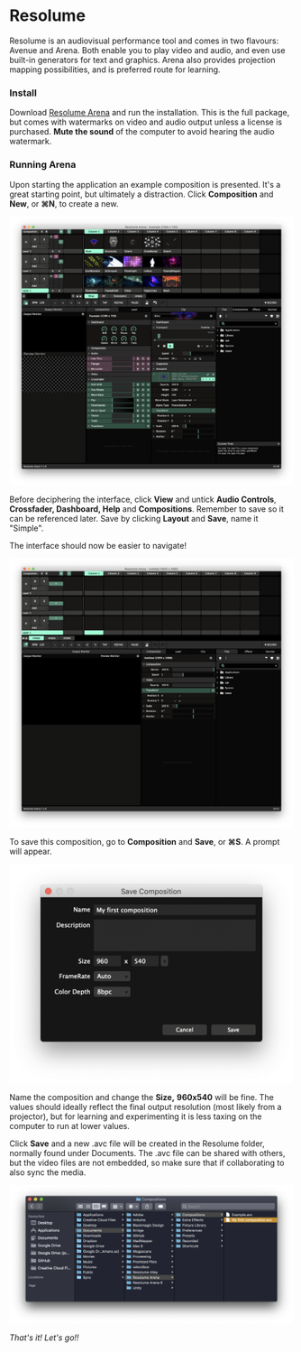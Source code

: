 # Resolume

Resolume is an audiovisual performance tool and comes in two flavours: Avenue and Arena. Both enable you to play video and audio, and even use built-in generators for text and graphics. Arena also provides projection mapping possibilities, and is preferred route for learning.

### Install

Download [Resolume Arena](https://resolume.com/download/) and run the installation. This is the full package, but comes with watermarks on video and audio output unless a license is purchased. **Mute the sound** of the computer to avoid hearing the audio watermark.

### Running Arena

Upon starting the application an example composition is presented. It's a great starting point, but ultimately a distraction. Click **Composition** and **New**, or **⌘N**, to create a new.

![](../../../.gitbook/assets/resolumeinterface.png)

Before deciphering the interface, click **View** and untick **Audio Controls**, **Crossfader, Dashboard, Help** and **Compositions**. Remember to save so it can be referenced later. Save by clicking **Layout** and **Save**, name it "Simple".

The interface should now be easier to navigate!

![](../../../.gitbook/assets/resolumeinterfaceclean.png)

 To save this composition, go to **Composition** and **Save**, or **⌘S**. A prompt will appear.

![](../../../.gitbook/assets/savecomp%20%281%29.png)

Name the composition and change the **Size,** **960x540** will be fine. The values should ideally reflect the final output resolution \(most likely from a projector\), but for learning and experimenting it is less taxing on the computer to run at lower values.

Click **Save** and a new .avc file will be created in the Resolume folder, normally found under Documents. The .avc file can be shared with others, but the video files are not embedded, so make sure that if collaborating to also sync the media.

![](../../../.gitbook/assets/documents.png)

_That's it! Let's go!!_


